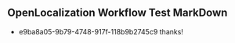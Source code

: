 ## OpenLocalization Workflow Test MarkDown
* e9ba8a05-9b79-4748-917f-118b9b2745c9 thanks!

<!--HONumber=Jul16_HO4-->


